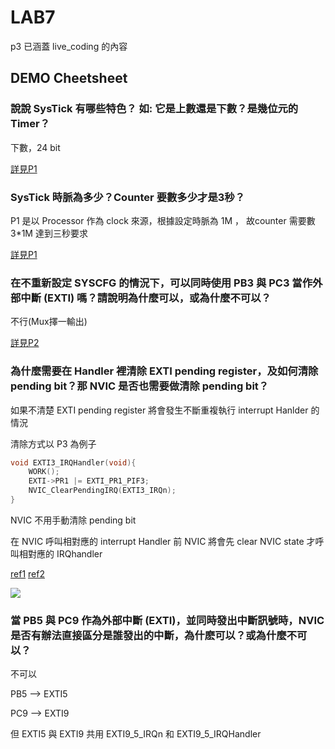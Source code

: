 # LAB7

p3 已涵蓋 live_coding 的內容

## DEMO Cheetsheet

### 說說 SysTick 有哪些特色？ 如: 它是上數還是下數？是幾位元的 Timer？

下數，24 bit

[詳見P1](https://github.com/chilin0525/NCTUCS_MPSL_LAB/blob/master/LAB7/P1/README.md)

### SysTick 時脈為多少？Counter 要數多少才是3秒？

P1 是以 Processor 作為 clock 來源，根據設定時脈為 1M ， 故counter 需要數 3*1M 達到三秒要求

[詳見P1](https://github.com/chilin0525/NCTUCS_MPSL_LAB/blob/master/LAB7/P1/README.md)

### 在不重新設定 SYSCFG 的情況下，可以同時使用 PB3 與 PC3 當作外部中斷 (EXTI) 嗎？請說明為什麼可以，或為什麼不可以？

不行(Mux擇一輸出)

[詳見P2]()

### 為什麼需要在 Handler 裡清除 EXTI pending register，及如何清除 pending bit？那 NVIC 是否也需要做清除 pending bit？

如果不清楚 EXTI pending register 將會發生不斷重複執行 interrupt Hanlder 的情況

清除方式以 P3 為例子

```c
void EXTI3_IRQHandler(void){
	WORK();
	EXTI->PR1 |= EXTI_PR1_PIF3;
	NVIC_ClearPendingIRQ(EXTI3_IRQn);
}
```

NVIC 不用手動清除 pending bit 

在 NVIC 呼叫相對應的 interrupt Handler 前 NVIC 將會先 clear NVIC state 才呼叫相對應的 IRQhandler 

[ref1](https://electronics.stackexchange.com/questions/114985/to-clear-or-not-to-clear-arm-cortex-m-nvic-interrupt-pending) [ref2](https://community.st.com/s/question/0D50X00009XkfPK/interrupt-pending-bits-what-they-are-for)

![](https://i.imgur.com/jn6ijNy.png)

### 當 PB5 與 PC9 作為外部中斷 (EXTI)，並同時發出中斷訊號時，NVIC 是否有辦法直接區分是誰發出的中斷，為什麽可以？或為什麼不可以？

不可以

PB5 --> EXTI5

PC9 --> EXTI9

但 EXTI5 與 EXTI9 共用 EXTI9_5_IRQn 和 EXTI9_5_IRQHandler
